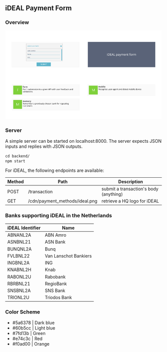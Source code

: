 ## iDEAL Payment Form

### Overview 

![](.github/readme.png)

### Server

A simple server can be started on localhost:8000. The server expects JSON inputs and replies
with JSON outputs.

```
cd backend/
npm start
```

For iDEAL, the following endpoints are available:

Method | Path | Description
-------|------|------------
POST   | /transaction | submit a transaction's body (anything)
GET    | /cdn/payment_methods/ideal.png | retrieve a HQ logo for iDEAL

### Banks supporting iDEAL in the Netherlands 

iDEAL Identifier | Name
-----------------|-------
ABNANL2A | ABN Amro
ASNBNL21 | ASN Bank
BUNQNL2A | Bunq
FVLBNL22 | Van Lanschot Bankiers
INGBNL2A | ING
KNABNL2H | Knab
RABONL2U | Rabobank
RBRBNL21 | RegioBank
SNSBNL2A | SNS Bank
TRIONL2U | Triodos Bank

### Color Scheme

- #5a6378 | Dark blue
- #60b5cc | Light blue
- #7fd13b | Green
- #e74c3c | Red
- #f0ad00 | Orange
